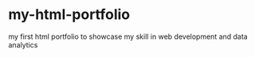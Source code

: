 # my-html-portfolio
my first html portfolio to showcase my skill in web development and data analytics
